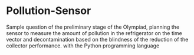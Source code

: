 # Pollution-Sensor
Sample question of the preliminary stage of the Olympiad, planning the sensor to measure the amount of pollution in the refrigerator on the time vector and decontamination based on the blindness of the reduction of the collector performance. with the Python programming language
